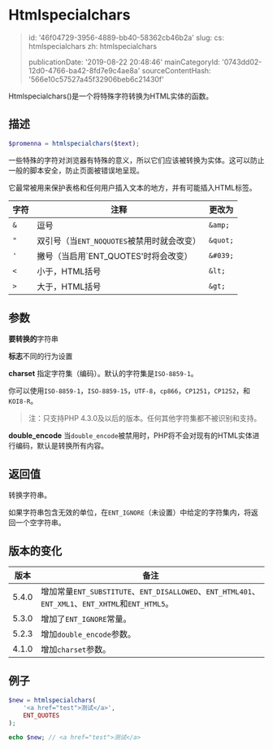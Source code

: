 Htmlspecialchars
================

> id: '46f04729-3956-4889-bb40-58362cb46b2a'
> slug:
> 	cs: htmlspecialchars
> 	zh: htmlspecialchars
> 
> publicationDate: '2019-08-22 20:48:46'
> mainCategoryId: '0743dd02-12d0-4766-ba42-8fd7e9c4ae8a'
> sourceContentHash: '566e10c57527a45f32906beb6c21430f'

Htmlspecialchars()是一个将特殊字符转换为HTML实体的函数。

描述
-----

```php
$promenna = htmlspecialchars($text);
```

一些特殊的字符对浏览器有特殊的意义，所以它们应该被转换为实体。这可以防止一般的脚本安全，防止页面被错误地呈现。

它最常被用来保护表格和任何用户插入文本的地方，并有可能插入HTML标签。

| 字符 | 注释 | 更改为
|------|-------------------------|-----------
| `&` | 逗号 | `&amp;`
| `"` | 双引号（当`ENT_NOQUOTES`被禁用时就会改变） | `&quot;`
| `'` | 撇号（当启用`ENT_QUOTES'时将会改变） | `&#039;`
| `<` | 小于，HTML括号 | `&lt;`
| `>` | 大于，HTML括号 | `&gt;`

参数
--------

**要转换的**字符串

**标志**不同的行为设置

**charset** 指定字符集（编码）。默认的字符集是`ISO-8859-1`。

你可以使用`ISO-8859-1`，`ISO-8859-15`，`UTF-8`，`cp866`，`CP1251`，`CP1252`，和`KOI8-R`。

> 注：只支持PHP 4.3.0及以后的版本。任何其他字符集都不被识别和支持。

**double_encode** 当`double_encode`被禁用时，PHP将不会对现有的HTML实体进行编码，默认是转换所有内容。

返回值
-----------------

转换字符串。

如果字符串包含无效的单位，在`ENT_IGNORE`（未设置）中给定的字符集内，将返回一个空字符串。

版本的变化
----------------

| 版本 | 备注
|-------|---------
| 5.4.0 | 增加常量`ENT_SUBSTITUTE`、`ENT_DISALLOWED`、`ENT_HTML401`、`ENT_XML1`、`ENT_XHTML`和`ENT_HTML5`。
| 5.3.0 | 增加了`ENT_IGNORE`常量。
| 5.2.3 | 增加`double_encode`参数。
| 4.1.0 | 增加`charset`参数。

例子
-------

```php
$new = htmlspecialchars(
	'<a href="test">测试</a>',
	ENT_QUOTES
);

echo $new; // <a href="test">测试</a>
```
